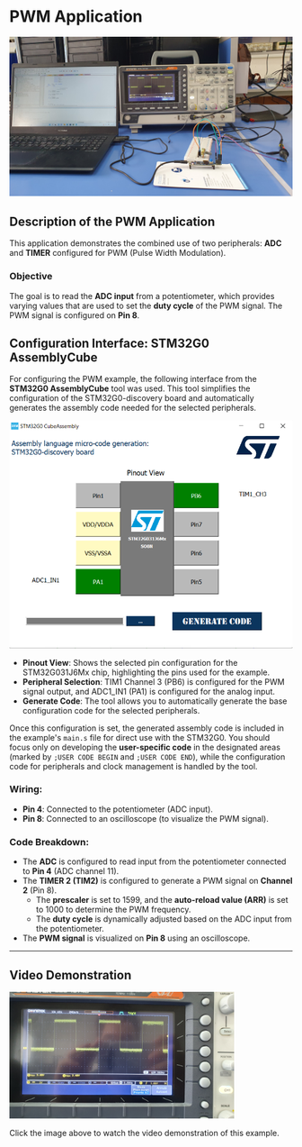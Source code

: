 # PWM Application

![PWM Application](../../Images/PWM1.jpg) <!-- Replace with the correct image path if necessary -->

## Description of the PWM Application

This application demonstrates the combined use of two peripherals: **ADC** and **TIMER** configured for PWM (Pulse Width Modulation).

### Objective
The goal is to read the **ADC input** from a potentiometer, which provides varying values that are used to set the **duty cycle** of the PWM signal. The PWM signal is configured on **Pin 8**.

## Configuration Interface: STM32G0 AssemblyCube

For configuring the PWM example, the following interface from the **STM32G0 AssemblyCube** tool was used. This tool simplifies the configuration of the STM32G0-discovery board and automatically generates the assembly code needed for the selected peripherals.

<div align="center">
  <img src="../../Images/PWM_Config_Interface.png" alt="STM32G0 AssemblyCube Interface for PWM" width="600">
</div>

- **Pinout View**: Shows the selected pin configuration for the STM32G031J6Mx chip, highlighting the pins used for the example.
- **Peripheral Selection**: TIM1 Channel 3 (PB6) is configured for the PWM signal output, and ADC1_IN1 (PA1) is configured for the analog input.
- **Generate Code**: The tool allows you to automatically generate the base configuration code for the selected peripherals.

Once this configuration is set, the generated assembly code is included in the example's `main.s` file for direct use with the STM32G0. You should focus only on developing the **user-specific code** in the designated areas (marked by `;USER CODE BEGIN` and `;USER CODE END`), while the configuration code for peripherals and clock management is handled by the tool.

### Wiring:
- **Pin 4**: Connected to the potentiometer (ADC input).
- **Pin 8**: Connected to an oscilloscope (to visualize the PWM signal).

### Code Breakdown:
- The **ADC** is configured to read input from the potentiometer connected to **Pin 4** (ADC channel 11).
- The **TIMER 2 (TIM2)** is configured to generate a PWM signal on **Channel 2** (Pin 8).
  - The **prescaler** is set to 1599, and the **auto-reload value (ARR)** is set to 1000 to determine the PWM frequency.
  - The **duty cycle** is dynamically adjusted based on the ADC input from the potentiometer.
- The **PWM signal** is visualized on **Pin 8** using an oscilloscope.

---

## Video Demonstration

<a href="https://player.vimeo.com/video/1015896719">
    <img src="../../Images/PWM2.jpg" alt="PWM Video Demonstration" width="400">
</a>

Click the image above to watch the video demonstration of this example.

